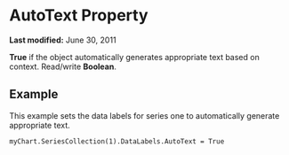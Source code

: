 
# AutoText Property

 **Last modified:** June 30, 2011

 **True** if the object automatically generates appropriate text based on context. Read/write **Boolean**.

## Example

This example sets the data labels for series one to automatically generate appropriate text.


```
myChart.SeriesCollection(1).DataLabels.AutoText = True
```

